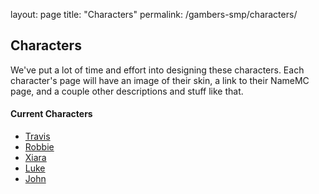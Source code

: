 layout: page
title: "Characters"
permalink: /gambers-smp/characters/

## Characters

We've put a lot of time and effort into designing these characters. Each character's page will have an image of their skin, a link to their NameMC page, and a couple other descriptions and stuff like that.

#### Current Characters

- [Travis](https://travis-hehe.github.io/gambers-smp/characters/travis)
- [Robbie](https://travis-hehe.github.io/gambers-smp/characters/robbie)
- [Xiara](https://travis-hehe.github.io/gambers-smp/characters/xiara)
- [Luke](https://travis-hehe.github.io/gambers-smp/characters/luke)
- [John](https://travis-hehe.github.io/gambers-smp/characters/john)
